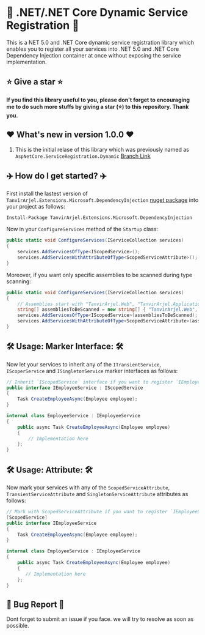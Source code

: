  # 👑 .NET/.NET Core Dynamic Service Registration 👑

This is a NET 5.0 and .NET Core dynamic service registration library which enables you to register all your services into .NET 5.0 and .NET Core Dependency Injection container at once without exposing the service implementation.
 
 ## ⭐ Give a star ⭐
   
   **If you find this library useful to you, please don't forget to encouraging me to do such more stuffs by giving a star (⭐) to this repository. Thank you.**

## ❤️ What's new in version 1.0.0 ❤️

1. This is the initial relase of this library which was previously named as `AspNetCore.ServiceRegistration.Dynamic` [Branch Link](https://github.com/TanvirArjel/TanvirArjel.Extensions.Microsoft.DependencyInjection/tree/AspNetCore.ServiceRegistration.Dynamic)

## ✈️ How do I get started? ✈️

First install the lastest version of `
TanvirArjel.Extensions.Microsoft.DependencyInjection` [nuget package](https://www.nuget.org/packages/TanvirArjel.Extensions.Microsoft.DependencyInjection) into your project as follows:
 
    Install-Package TanvirArjel.Extensions.Microsoft.DependencyInjection
    
Now in your `ConfigureServices` method of the `Startup` class:

```C#
public static void ConfigureServices(IServiceCollection services)
{
    services.AddServicesOfType<IScopedService>();
    services.AddServicesWithAttributeOfType<ScopedServiceAttribute>();
}
```
    
 Moreover, if you want only specific assemblies to be scanned during type scanning:

```C#
public static void ConfigureServices(IServiceCollection services)
{
    // Assemblies start with "TanvirArjel.Web", "TanvirArjel.Application" will only be scanned.
    string[] assembliesToBeScanned = new string[] { "TanvirArjel.Web", "TanvirArjel.Application" };
    services.AddServicesOfType<IScopedService>(assembliesToBeScanned);
    services.AddServicesWithAttributeOfType<ScopedServiceAttribute>(assembliesToBeScanned);
}
```
    
## 🛠️ Usage: Marker Interface: 🛠️

Now let your services to inherit any of the `ITransientService`, `IScoperService` and `ISingletonService` marker interfaces as follows:

```C#
// Inherit `IScopedService` interface if you want to register `IEmployeeService` as scoped service.
public interface IEmployeeService : IScopedService
{
    Task CreateEmployeeAsync(Employee employee);
}

internal class EmployeeService : IEmployeeService 
{
    public async Task CreateEmployeeAsync(Employee employee)
    {
        // Implementation here
    };
}
```
        
## 🛠️ Usage: Attribute: 🛠️

Now mark your services with any of the `ScopedServiceAttribute`, `TransientServiceAttribute` and `SingletonServiceAttribute` attributes as follows:

```C#
// Mark with ScopedServiceAttribute if you want to register `IEmployeeService` as scoped service.
[ScopedService]
public interface IEmployeeService
{
    Task CreateEmployeeAsync(Employee employee);
}

internal class EmployeeService : IEmployeeService 
{
    public async Task CreateEmployeeAsync(Employee employee)
    {
       // Implementation here
    };
}
```
  
## 🐞 Bug Report 🐞
   
   Dont forget to submit an issue if you face. we will try to resolve as soon as possible.
